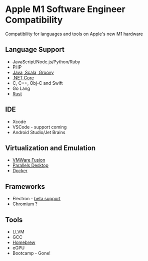 # Apple M1 Software Engineer Compatibility
Compatibility for languages and tools on Apple's new M1 hardware

## Language Support
* JavaScript/Node.js/Python/Ruby
* PHP
* [Java, Scala, Groovy](https://www.azul.com/downloads/zulu-community/?os=macos&architecture=arm-64-bit&package=jdk)
* [.NET Core](https://github.com/dotnet/runtime/issues/43313)
* C, C++, Obj-C and Swift
* Go Lang
* [Rust](https://www.reddit.com/r/rust/comments/hlu1yi/rustc_works_on_apple_silicon_dtk/)

## IDE
* Xcode
* VSCode - support coming
* Android Studio/Jet Brains

## Virtualization and Emulation
* [VMWare Fusion](https://appleinsider.com/articles/20/11/11/parallels-confirms-apple-m1-support-amid-silence-from-other-virtualization-companies)
* [Parallels Desktop](https://appleinsider.com/articles/20/11/11/parallels-confirms-apple-m1-support-amid-silence-from-other-virtualization-companies)
* [Docker](https://www.docker.com/blog/apple-silicon-m1-chips-and-docker/)

## Frameworks
* Electron - [beta support](https://www.electronjs.org/blog/apple-silicon)
* Chromium ?

## Tools
* LLVM
* GCC
* [Homebrew](https://osxdaily.com/2020/11/18/how-run-homebrew-x86-terminal-apple-silicon-mac/)
* eGPU
* Bootcamp - Gone!